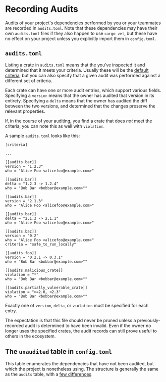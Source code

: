 # Recording Audits

Audits of your project's dependencies performed by you or your teammates are
recorded in `audits.toml`. Note that these dependencies may have their own
`audits.toml` files if they also happen to use `cargo vet`, but these have no
effect on your project unless you explicitly import them in `config.toml`.

## `audits.toml`

Listing a crate in `audits.toml` means that the you've inspected it and
determined that it meets your criteria. Usually these will be the [default
criteria](config.md#default-criteria), but you can also specify that a given
audit was performed against a different set of criteria.

Each crate can have one or more audit entries, which support various fields.
Specifying a `version` means that the owner has audited that version in its
entirety. Specifying a `delta` means that the owner has audited the diff between
the two versions, and determined that the changes preserve the relevant
properties.

If, in the course of your auditing, you find a crate that does _not_ meet the
criteria, you can note this as well with `violation`.

A sample `audits.toml` looks like this:
```
[criteria]

...

[[audits.bar]]
version = "1.2.3"
who = "Alice Foo <alicefoo@example.com>"

[[audits.bar]]
delta = "1.2.3 -> 1.2.4"
who = "Bob Bar <bobbar@example.com>""

[[audits.bar]]
version = "2.1.3"
who = "Alice Foo <alicefoo@example.com>"

[[audits.bar]]
delta = "2.1.3 -> 2.1.1"
who = "Alice Foo <alicefoo@example.com>"

[[audits.baz]]
version = "0.2"
who = "Alice Foo <alicefoo@example.com>"
criteria = "safe_to_run_locally"

[[audits.foo]]
version = "0.2.1 -> 0.3.1"
who = "Bob Bar <bobbar@example.com>""

[[audits.malicious_crate]]
violation = "*"
who = "Bob Bar <bobbar@example.com>""

[[audits.partially_vulnerable_crate]]
violation = ">=2.0, <2.3"
who = "Bob Bar <bobbar@example.com>""
```

Exactly one of `version`, `delta`, or `violation` must be specified for each
entry.

The expectation is that this file should never be pruned unless a
previously-recorded audit is determined to have been invalid. Even if the owner
no longer uses the specified crates, the audit records can still prove useful to
others in the ecosystem.

## The `unaudited` table in `config.toml`

This table enumerates the dependencies that have not been audited, but which the
project is nonetheless using. The structure is generally the same as the
`audits` table, with a [few differences](config.md#the-unaudited-table).
